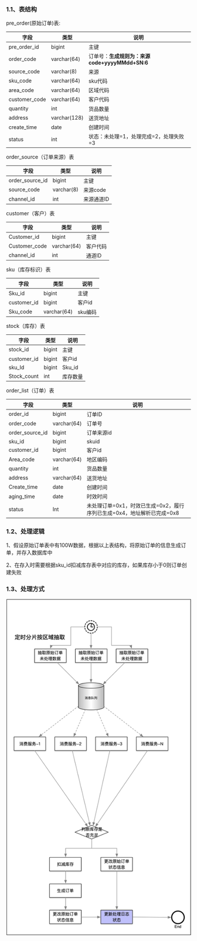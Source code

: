 ### 1.1、表结构

pre_order(原始订单)表:

| 字段          | 类型         | 说明                                           |
| ------------- | ------------ | ---------------------------------------------- |
| pre_order_id  | bigint       | 主键                                           |
| order_code    | varchar(64)  | 订单号：**生成规则为：来源code+yyyyMMdd+SN:6** |
| source_code   | varchar(8)   | 来源                                           |
| sku_code      | varchar(64)  | sku代码                                        |
| area_code     | varchar(64)  | 区域代码                                       |
| customer_code | varchar(64)  | 客户代码                                       |
| quantity      | int          | 货品数量                                       |
| address       | varchar(128) | 送货地址                                       |
| create_time   | date         | 创建时间                                       |
| status        | int          | 状态：未处理=1，处理完成=2，处理失败=3         |

order_source（订单来源）表

| 字段            | 类型       | 说明       |
| --------------- | ---------- | ---------- |
| order_source_id | bigint     | 主键       |
| source_code     | varchar(8) | 来源code   |
| channel_id      | int        | 来源通道ID |

customer（客户）表

| 字段          | 类型        | 说明     |
| ------------- | ----------- | -------- |
| Customer_id   | bigint      | 主键     |
| Customer_code | varchar(64) | 客户代码 |
| channel_id    | int         | 通道ID   |

sku（库存标识）表

| 字段        | 类型        | 说明    |
| ----------- | ----------- | ------- |
| Sku_id      | bigint      | 主键    |
| customer_id | bigint      | 客户id  |
| Sku_code    | varchar(64) | sku编码 |

 

stock（库存）表

| 字段        | 类型   | 说明     |
| ----------- | ------ | -------- |
| stock_id    | bigint | 主键     |
| customer_id | bigint | 客户id   |
| sku_Id      | bigint | Sku_id   |
| Stock_count | int    | 库存数量 |

order_list（订单）表

| 字段            | 类型        | 说明                                                         |
| --------------- | ----------- | ------------------------------------------------------------ |
| order_id        | bigint      | 订单ID                                                       |
| order_code      | varchar(64) | 订单号                                                       |
| order_source_id | bigint      | 订单来源id                                                   |
| sku_id          | bigint      | skuid                                                        |
| customer_id     | bigint      | 客户id                                                       |
| Area_code       | varchar(64) | 地区编码                                                     |
| quantity        | int         | 货品数量                                                     |
| address         | varchar(64) | 送货地址                                                     |
| Create_time     | date        | 创建时间                                                     |
| aging_time      | date        | 时效时间                                                     |
| status          | Int         | 未处理订单=0x1，时效已生成=0x2，履行序列已生成=0x4，地址解析已完成=0x8 |

 

 

 

### 1.2、处理逻辑

1、假设原始订单表中有100W数据，根据以上表结构，将原始订单的信息生成订单，并存入数据库中

2、在存入时需要根据sku_id扣减库存表中对应的库存，如果库存小于0则订单创建失败

 

### 1.3、处理方式

![img](6.20.assets/2101255123d1357907.png)

